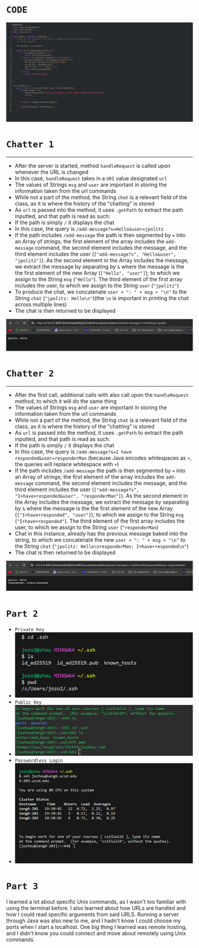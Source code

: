 # **`CODE`**
![Image](Lab3Code.png)
# **`Chatter 1`**
---
* After the server is started, method `handleRequest` is called upon whenever the URL is changed
* In this case, `handleRequest` takes in a `URI` value designated `url`
* The values of Strings `msg` and `user` are important in storing the information taken from the url commands
* While not a part of the method, the String `chat` is a relevant field of the class, as it is where the history of the "chatting" is stored
* As `url` is passed into the method, it uses `.getPath` to extract the path inputted, and that path is read as such:
* If the path is simply `/` it displays the chat
* In this case, the query is `/add-message?s=Hello&user=jpolitz`
* If the path includes `/add-message` the path is then segmented by `=` into an Array of strings; the first element of the array includes the `add-message` command,
the second element includes the message, and the third element includes the user (`["add-message?s", "Hello&user", "jpolitz"]`). As the second element in the Array includes the message,
we extract the message by separating by `&` where the message is the the first element of the new Array (`["Hello", "user"]`); to which we assign to the String `msg` (`"Hello"`).
The third element of the first array includes the user, to which we assign to the String `user` (`"jpolitz"`)
* To produce the chat, we concatenate `user + ": " + msg + "\n"` to the String `chat` (`"jpolitz: Hello\n"`)(the `\n` is important in printing the chat across multiple lines)
* The chat is then returned to be displayed

![Image](chatter1.png)

# **`Chatter 2`**
---
* After the first call, additional calls with also call upon the `handleRequest` method, to which it will do the same thing
* The values of Strings `msg` and `user` are important in storing the information taken from the url commands
* While not a part of the method, the String `chat` is a relevant field of the class, as it is where the history of the "chatting" is stored
* As `url` is passed into the method, it uses `.getPath` to extract the path inputted, and that path is read as such:
* If the path is simply `/` it displays the chat
* In this case, the query is `/add-message?s=I have responded&user=responderMan` (because Java encodes whitespaces as `+`, the queries will replace whitespace with `+`)
* If the path includes `/add-message` the path is then segmented by `=` into an Array of strings; the first element of the array includes the `add-message` command,
the second element includes the message, and the third element includes the user (`["add-message?s", "I+have+responded&user", "responderMan"]`). As the second element in the Array includes the message,
we extract the message by separating by `&` where the message is the the first element of the new Array (`["I+have+responded", "user"]`); to which we assign to the String `msg` (`"I+have+responded"`).
The third element of the first array includes the user, to which we assign to the String `user` (`"responderMan`)
* Chat in this instance, already has the previous message baked into the string, to which we concatenate the new  `user + ": " + msg + "\n"` to the String `chat` (`"jpolitz: Hello\nresponderMan: I+have+responded\n"`)
* The chat is then returned to be displayed

![Image](chatter2.png)

# **`Part 2`**
* `Private Key`
* ![Image](private.png)
* `Public Key`
* ![Image](public.png)
* `Passwordless Login`
* ![Image](pwlessLogin.png)

# **`Part 3`**
I learned a lot about specific Unix commands, as I wasn't too familiar with using the terminal before. I also learned about how URLs are handled and how I could read specific arguments from said URLS. Running a server through Java was also new to me, and I hadn't know I could choose my ports when I start a localhost. One big thing I learned was remote hosting, and I didn't know you could connect and move about remotely using Unix commands.
